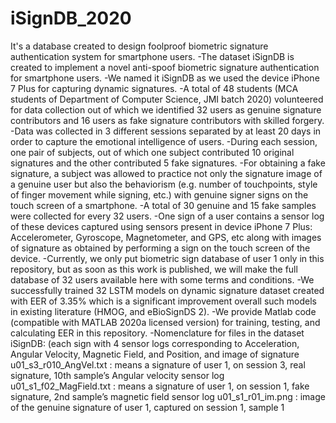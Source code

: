# iSignDB_2020
It's a database created to design foolproof biometric signature authentication system for smartphone users.
-The dataset iSignDB is created to implement a novel anti-spoof biometric signature authentication for smartphone users.
-We named it iSignDB as we used the device iPhone 7 Plus for capturing dynamic signatures.
-A total of 48 students (MCA students of Department of Computer Science, JMI batch 2020) volunteered for data collection out of which we identified 32 users as genuine signature contributors and 16 users as fake signature contributors with skilled forgery.
-Data was collected in 3 different sessions separated by at least 20 days in order to capture the emotional intelligence of users.
-During each session, one pair of subjects, out of which one subject contributed 10 original signatures and the other contributed 5 fake signatures.
-For obtaining a fake signature, a subject was allowed to practice not only the signature image of a genuine user but also the behaviorism (e.g. number of touchpoints, style of finger movement while signing, etc.) with genuine signer signs on the touch screen of a smartphone.
-A total of 30 genuine and 15 fake samples were collected for every 32 users.
-One sign of a user contains a sensor log of these devices captured using sensors present in device iPhone 7 Plus: Accelerometer, Gyroscope, Magnetometer, and GPS, etc along with images of signature as obtained by performing a sign on the touch screen of the device.
-Currently, we only put biometric sign database of user 1 only in this repository, but as soon as this work is published, we will make the full database of 32 users available here with some terms and conditions.
-We successfully trained 32 LSTM models on dynamic signature dataset created with EER of 3.35% which is a significant improvement overall such models in existing literature (HMOG, and eBioSignDS 2).
-We provide Matlab code (compatible with MATLAB 2020a licensed version) for training, testing, and calculating EER in this repository.
-Nomenclature for files in the dataset iSignDB: (each sign with 4 sensor logs corresponding to Acceleration, Angular Velocity, Magnetic Field, and Position, and image of signature
u01_s3_r010_AngVel.txt : means a signature of user 1, on session 3, real signature, 10th sample’s Angular velocity sensor log
u01_s1_f02_MagField.txt : means a signature of user 1, on session 1, fake signature, 2nd sample’s magnetic field sensor log
u01_s1_r01_im.png : image of the genuine signature of user 1, captured on session 1, sample 1
